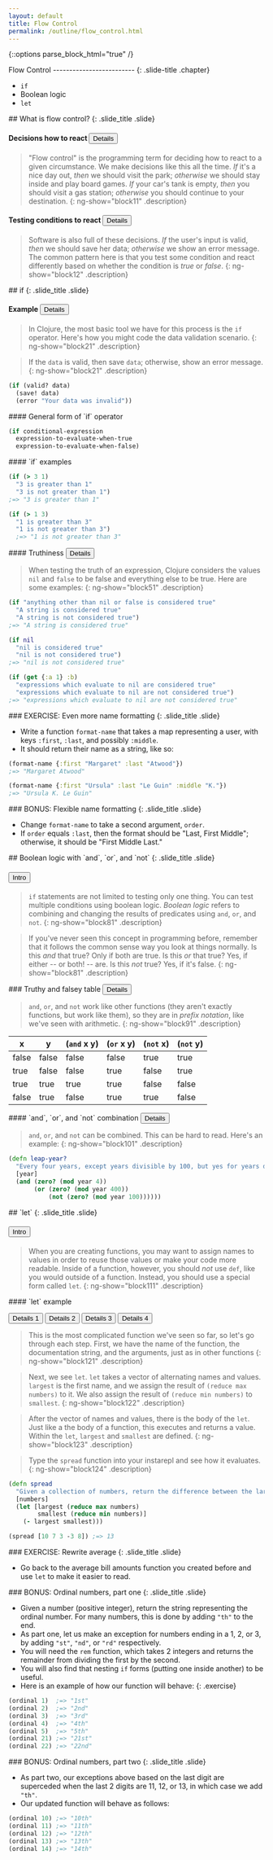 ```yaml
---
layout: default
title: Flow Control
permalink: /outline/flow_control.html
---
```


{::options parse_block_html="true" /}
<section>
Flow Control
-------------------------
{: .slide-title .chapter}

* `if`
* Boolean logic
* `let`
</section>

<section>
## What is flow control?
{: .slide_title .slide}

#### Decisions how to react <button class="link" ng-model="block11" ng-click="block11=!block11">Details</button>

> "Flow control" is the programming term for deciding how to react to
> a given circumstance. We make decisions like this all the time. *If*
> it's a nice day out, *then* we should visit the park; *otherwise* we
> should stay inside and play board games. *If* your car's tank is
> empty, *then* you should visit a gas station; *otherwise* you should
> continue to your destination.
{: ng-show="block11" .description}

#### Testing conditions to react <button class="link" ng-model="block12" ng-click="block12=!block12">Details</button>

> Software is also full of these decisions. *If* the user's input is
> valid, *then* we should save her data; *otherwise* we show an error
> message. The common pattern here is that you test some condition and
> react differently based on whether the condition is *true* or *false*.
{: ng-show="block12" .description}
</section>

<section>
## if
{: .slide_title .slide}

#### Example <button class="link" ng-model="block21" ng-click="block21=!block21">Details</button>

> In Clojure, the most basic tool we have for this process is the `if`
> operator. Here's how you might code the data validation scenario.
{: ng-show="block21" .description}

> If the `data` is valid, then save `data`; otherwise, show an error
> message.
{: ng-show="block21" .description}

```clojure
(if (valid? data)
  (save! data)
  (error "Your data was invalid"))
```
</section>

<section>
#### General form of `if` operator

```clojure
(if conditional-expression
  expression-to-evaluate-when-true
  expression-to-evaluate-when-false)
```
</section>

<section>
#### `if` examples

```clojure
(if (> 3 1)
  "3 is greater than 1"
  "3 is not greater than 1")
;=> "3 is greater than 1"

(if (> 1 3)
  "1 is greater than 3"
  "1 is not greater than 3")
  ;=> "1 is not greater than 3"
```
</section>

<section>
#### Truthiness <button class="link" ng-model="block51" ng-click="block51=!block51">Details</button>

> When testing the truth of an expression, Clojure considers the
> values `nil` and `false` to be false and everything else to be true.
> Here are some examples:
{: ng-show="block51" .description}


```clojure
(if "anything other than nil or false is considered true"
  "A string is considered true"
  "A string is not considered true")
;=> "A string is considered true"

(if nil
  "nil is considered true"
  "nil is not considered true")
;=> "nil is not considered true"

(if (get {:a 1} :b)
  "expressions which evaluate to nil are considered true"
  "expressions which evaluate to nil are not considered true")
;=> "expressions which evaluate to nil are not considered true"
```
</section>

<section>
### EXERCISE: Even more name formatting
{: .slide_title .slide}

* Write a function `format-name` that takes a map representing a user,
with keys `:first`, `:last`, and possibly `:middle`.
* It should return their name as a string, like so:

```clojure
(format-name {:first "Margaret" :last "Atwood"})
;=> "Margaret Atwood"

(format-name {:first "Ursula" :last "Le Guin" :middle "K."})
;=> "Ursula K. Le Guin"
```
</section>

<section>
### BONUS: Flexible name formatting
{: .slide_title .slide}

* Change `format-name` to take a second argument, `order`.
* If `order` equals `:last`, then the format should be "Last, First Middle"; otherwise, it should be "First Middle Last."
</section>

<section>
## Boolean logic with `and`, `or`, and `not`
{: .slide_title .slide}

#### <button class="link" ng-model="block81" ng-click="block81=!block81">Intro</button>

> `if` statements are not limited to testing only one thing. You can
> test multiple conditions using boolean logic. _Boolean logic_ refers
> to combining and changing the results of predicates using `and`,
> `or`, and `not`.
{: ng-show="block81" .description}

> If you've never seen this concept in programming before, remember
> that it follows the common sense way you look at things normally. Is
> this _and_ that true? Only if both are true. Is this _or_ that true?
> Yes, if either -- or both! -- are. Is this _not_ true? Yes, if it's
> false.
{: ng-show="block81" .description}
</section>

<section>
### Truthy and falsey table <button class="link" ng-model="block91" ng-click="block91=!block91">Details</button>

> `and`, `or`, and `not` work like other functions (they aren't
> exactly functions, but work like them), so they are in _prefix
> notation_, like we've seen with arithmetic.
{: ng-show="block91" .description}

| x     | y     | (`and` x y) | (`or` x y) | (`not` x) | (`not` y) |
| ----- | ----- | --------- | -------- | ------- | ------- |
| false | false | false | false | true  | true  |
| true  | false | false | true  | false | true  |
| true  | true  | true  | true  | false | false |
| false | true  | false | true  | true  | false |

</section>

<section>
#### `and`, `or`, and `not` combination <button class="link" ng-model="block101" ng-click="block101=!block101">Details</button>

> `and`, `or`, and `not` can be combined. This can be hard to read.
> Here's an example:
{: ng-show="block101" .description}

```clojure
(defn leap-year?
  "Every four years, except years divisible by 100, but yes for years divisible by 400."
  [year]
  (and (zero? (mod year 4))
       (or (zero? (mod year 400))
           (not (zero? (mod year 100))))))
```
</section>

<section>
## `let`
{: .slide_title .slide}

#### <button class="link" ng-model="block111" ng-click="block111=!block111">Intro</button>

> When you are creating functions, you may want to assign names to
> values in order to reuse those values or make your code more
> readable. Inside of a function, however, you should _not_ use `def`,
> like you would outside of a function. Instead, you should use a
> special form called `let`.
{: ng-show="block111" .description}
</section>

<section>
#### `let` example

<button class="link" ng-model="block121" ng-click="block121=!block121">Details 1</button>
<button class="link" ng-model="block122" ng-click="block122=!block122">Details 2</button>
<button class="link" ng-model="block123" ng-click="block123=!block123">Details 3</button>
<button class="link" ng-model="block124" ng-click="block124=!block124">Details 4</button>

> This is the most complicated function we've seen so far, so let's go
> through each step. First, we have the name of the function, the
> documentation string, and the arguments, just as in other functions
{: ng-show="block121" .description}

> Next, we see `let`. `let` takes a vector of alternating names and
> values. `largest` is the first name, and we assign the result of
> `(reduce max numbers)` to it. We also assign the result of `(reduce
> min numbers)` to `smallest`.
{: ng-show="block122" .description}

> After the vector of names and values, there is the body of the
> `let`. Just like a the body of a function, this executes and returns
> a value. Within the `let`, `largest` and `smallest` are defined.
{: ng-show="block123" .description}

> Type the `spread` function into your instarepl and see how it
> evaluates.
{: ng-show="block124" .description}

```clojure
(defn spread
  "Given a collection of numbers, return the difference between the largest and smallest number."
  [numbers]
  (let [largest (reduce max numbers)
        smallest (reduce min numbers)]
    (- largest smallest)))

(spread [10 7 3 -3 8]) ;=> 13
```
</section>

<section>
### EXERCISE: Rewrite average
{: .slide_title .slide}

* Go back to the average bill amounts function you created before and use `let` to make it easier to read.
</section>

<section>
### BONUS: Ordinal numbers, part one
{: .slide_title .slide}

* Given a number (positive integer), return the string representing
the ordinal number. For many numbers, this is done by adding `"th"` to
the end.
* As part one, let us make an exception for numbers ending in a 1, 2,
or 3, by adding `"st"`, `"nd"`, or `"rd"` respectively.
* You will need the `rem` function, which takes 2 integers and returns
the remainder from dividing the first by the second.
* You will also find that nesting `if` forms (putting one inside
another) to be useful.
* Here is an example of how our function will behave:
{: .exercise}

```clojure
(ordinal 1)  ;=> "1st"
(ordinal 2)  ;=> "2nd"
(ordinal 3)  ;=> "3rd"
(ordinal 4)  ;=> "4th"
(ordinal 5)  ;=> "5th"
(ordinal 21) ;=> "21st"
(ordinal 22) ;=> "22nd"
```
</section>

<section>
### BONUS: Ordinal numbers, part two
{: .slide_title .slide}

* As part two, our exceptions above based on the last digit are
superceded when the last 2 digits are 11, 12, or 13, in which case we
add `"th"`.
* Our updated function will behave as follows:

```clojure
(ordinal 10) ;=> "10th"
(ordinal 11) ;=> "11th"
(ordinal 12) ;=> "12th"
(ordinal 13) ;=> "13th"
(ordinal 14) ;=> "14th"
```
</section>
